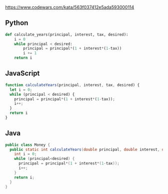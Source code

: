 https://www.codewars.com/kata/563f037412e5ada593000114

## Python
```python
def calculate_years(principal, interest, tax, desired):
    i = 0
    while principal < desired:
        principal = principal*(1 + interest*(1-tax))
        i += 1
    return i
```

## JavaScript
```js
function calculateYears(principal, interest, tax, desired) {
  let i = 0;
  while (principal < desired) {
    principal = principal*(1 + interest*(1-tax));
    i++;
  }
  return i
}
```

## Java
```java
public class Money {
  public static int calculateYears(double principal, double interest, double tax, double desired) {
    int i = 0;
    while (principal<desired) {
      principal = principal*(1 + interest*(1-tax));
      i++;
    }
    return i;
  }
}
```